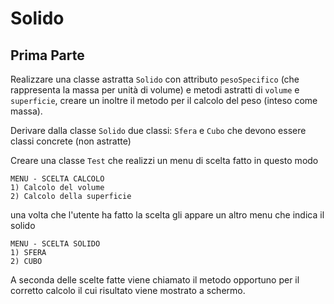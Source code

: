 # Solido

## Prima Parte
Realizzare una classe astratta `Solido` con attributo `pesoSpecifico` (che rappresenta la massa per unità di volume) e metodi astratti di `volume` e `superficie`, creare un inoltre il metodo per il calcolo del peso (inteso come massa).

Derivare dalla classe `Solido` due classi: `Sfera` e `Cubo` che devono essere classi concrete (non astratte)

Creare una classe `Test` che realizzi un menu di scelta fatto in questo modo

	MENU - SCELTA CALCOLO
	1) Calcolo del volume
	2) Calcolo della superficie
	
una volta che l'utente ha fatto la scelta gli appare un altro menu che indica il solido

	MENU - SCELTA SOLIDO
	1) SFERA 
	2) CUBO

A seconda delle scelte fatte viene chiamato il metodo opportuno per il corretto calcolo il cui risultato viene mostrato a schermo.
